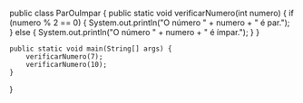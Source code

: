 public class ParOuImpar {
    public static void verificarNumero(int numero) {
        if (numero % 2 == 0) {
            System.out.println("O número " + numero + " é par.");
        } else {
            System.out.println("O número " + numero + " é ímpar.");
        }
    }

    public static void main(String[] args) {
        verificarNumero(7);
        verificarNumero(10);
    }
}
